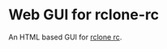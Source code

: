 # Web GUI for rclone-rc

An HTML based GUI for [rclone rc](https://rclone.org/commands/rclone_rc/).
